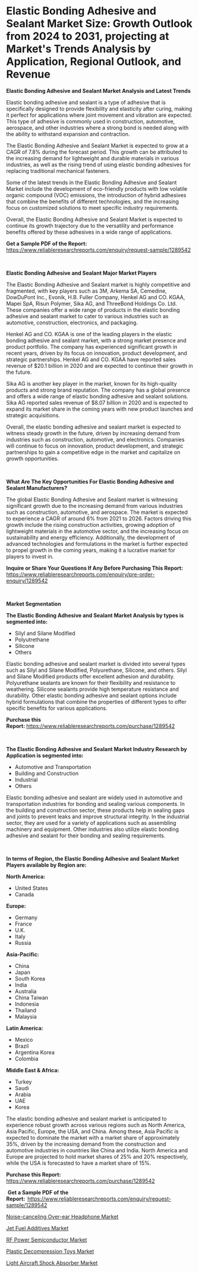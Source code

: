<p><h1>Elastic Bonding Adhesive and Sealant Market Size: Growth Outlook from 2024 to 2031, projecting at Market's Trends Analysis by Application, Regional Outlook, and Revenue</h1></p><p><strong>Elastic Bonding Adhesive and Sealant Market Analysis and Latest Trends</strong></p>
<p><p>Elastic bonding adhesive and sealant is a type of adhesive that is specifically designed to provide flexibility and elasticity after curing, making it perfect for applications where joint movement and vibration are expected. This type of adhesive is commonly used in construction, automotive, aerospace, and other industries where a strong bond is needed along with the ability to withstand expansion and contraction.</p><p>The Elastic Bonding Adhesive and Sealant Market is expected to grow at a CAGR of 7.8% during the forecast period. This growth can be attributed to the increasing demand for lightweight and durable materials in various industries, as well as the rising trend of using elastic bonding adhesives for replacing traditional mechanical fasteners.</p><p>Some of the latest trends in the Elastic Bonding Adhesive and Sealant Market include the development of eco-friendly products with low volatile organic compound (VOC) emissions, the introduction of hybrid adhesives that combine the benefits of different technologies, and the increasing focus on customized solutions to meet specific industry requirements.</p><p>Overall, the Elastic Bonding Adhesive and Sealant Market is expected to continue its growth trajectory due to the versatility and performance benefits offered by these adhesives in a wide range of applications.</p></p>
<p><strong>Get a Sample PDF of the Report:&nbsp;</strong> <a href="https://www.reliableresearchreports.com/enquiry/request-sample/1289542">https://www.reliableresearchreports.com/enquiry/request-sample/1289542</a></p>
<p>&nbsp;</p>
<p><strong>Elastic Bonding Adhesive and Sealant Major Market Players</strong></p>
<p><p>The Elastic Bonding Adhesive and Sealant market is highly competitive and fragmented, with key players such as 3M, Arkema SA, Cemedine, DowDuPont Inc., Evonik, H.B. Fuller Company, Henkel AG and CO. KGAA, Mapei SpA, Risun Polymer, Sika AG, and ThreeBond Holdings Co. Ltd. These companies offer a wide range of products in the elastic bonding adhesive and sealant market to cater to various industries such as automotive, construction, electronics, and packaging.</p><p>Henkel AG and CO. KGAA is one of the leading players in the elastic bonding adhesive and sealant market, with a strong market presence and product portfolio. The company has experienced significant growth in recent years, driven by its focus on innovation, product development, and strategic partnerships. Henkel AG and CO. KGAA have reported sales revenue of $20.1 billion in 2020 and are expected to continue their growth in the future.</p><p>Sika AG is another key player in the market, known for its high-quality products and strong brand reputation. The company has a global presence and offers a wide range of elastic bonding adhesive and sealant solutions. Sika AG reported sales revenue of $8.07 billion in 2020 and is expected to expand its market share in the coming years with new product launches and strategic acquisitions.</p><p>Overall, the elastic bonding adhesive and sealant market is expected to witness steady growth in the future, driven by increasing demand from industries such as construction, automotive, and electronics. Companies will continue to focus on innovation, product development, and strategic partnerships to gain a competitive edge in the market and capitalize on growth opportunities.</p></p>
<p>&nbsp;</p>
<p><strong>What Are The Key Opportunities For Elastic Bonding Adhesive and Sealant Manufacturers?</strong></p>
<p><p>The global Elastic Bonding Adhesive and Sealant market is witnessing significant growth due to the increasing demand from various industries such as construction, automotive, and aerospace. The market is expected to experience a CAGR of around 6% from 2021 to 2026. Factors driving this growth include the rising construction activities, growing adoption of lightweight materials in the automotive sector, and the increasing focus on sustainability and energy efficiency. Additionally, the development of advanced technologies and formulations in the market is further expected to propel growth in the coming years, making it a lucrative market for players to invest in.</p></p>
<p><strong>Inquire or Share Your Questions If Any Before Purchasing This Report:</strong> <a href="https://www.reliableresearchreports.com/enquiry/pre-order-enquiry/1289542">https://www.reliableresearchreports.com/enquiry/pre-order-enquiry/1289542</a></p>
<p>&nbsp;</p>
<p><strong>Market Segmentation</strong></p>
<p><strong>The Elastic Bonding Adhesive and Sealant Market Analysis by types is segmented into:</strong></p>
<p><ul><li>Silyl and Silane Modified</li><li>Polyutrethane</li><li>Silicone</li><li>Others</li></ul></p>
<p><p>Elastic bonding adhesive and sealant market is divided into several types such as Silyl and Silane Modified, Polyurethane, Silicone, and others. Silyl and Silane Modified products offer excellent adhesion and durability. Polyurethane sealants are known for their flexibility and resistance to weathering. Silicone sealants provide high temperature resistance and durability. Other elastic bonding adhesive and sealant options include hybrid formulations that combine the properties of different types to offer specific benefits for various applications.</p></p>
<p><strong>Purchase this Report:&nbsp;</strong><a href="https://www.reliableresearchreports.com/purchase/1289542">https://www.reliableresearchreports.com/purchase/1289542</a></p>
<p>&nbsp;</p>
<p><strong>The Elastic Bonding Adhesive and Sealant Market Industry Research by Application is segmented into:</strong></p>
<p><ul><li>Automotive and Transportation</li><li>Building and Construction</li><li>Industrial</li><li>Others</li></ul></p>
<p><p>Elastic bonding adhesive and sealant are widely used in automotive and transportation industries for bonding and sealing various components. In the building and construction sector, these products help in sealing gaps and joints to prevent leaks and improve structural integrity. In the industrial sector, they are used for a variety of applications such as assembling machinery and equipment. Other industries also utilize elastic bonding adhesive and sealant for their bonding and sealing requirements.</p></p>
<p>&nbsp;</p>
<p><strong>In terms of Region, the Elastic Bonding Adhesive and Sealant Market Players available by Region are:</strong></p>
<p>
    <p> <strong> North America: </strong>
        <ul>
            <li>United States</li>
            <li>Canada</li>
        </ul>
        </p> 
    <p> <strong> Europe: </strong>
        <ul>
            <li>Germany</li>
            <li>France</li>
            <li>U.K.</li>
            <li>Italy</li>
            <li>Russia</li>
        </ul>
        </p> 
    <p> <strong> Asia-Pacific: </strong>
        <ul>
            <li>China</li>
            <li>Japan</li>
            <li>South Korea</li>
            <li>India</li>
            <li>Australia</li>
            <li>China Taiwan</li>
            <li>Indonesia</li>
            <li>Thailand</li>
            <li>Malaysia</li>
        </ul>
        </p> 
    <p> <strong> Latin America: </strong>
        <ul>
            <li>Mexico</li>
            <li>Brazil</li>
            <li>Argentina Korea</li>
            <li>Colombia</li>
        </ul>
        </p> 
    <p> <strong> Middle East & Africa: </strong>
        <ul>
            <li>Turkey</li>
            <li>Saudi</li>
            <li>Arabia</li>
            <li>UAE</li>
            <li>Korea</li>
        </ul>
    </p>
    </p>
<p><p>The elastic bonding adhesive and sealant market is anticipated to experience robust growth across various regions such as North America, Asia Pacific, Europe, the USA, and China. Among these, Asia Pacific is expected to dominate the market with a market share of approximately 35%, driven by the increasing demand from the construction and automotive industries in countries like China and India. North America and Europe are projected to hold market shares of 25% and 20% respectively, while the USA is forecasted to have a market share of 15%.</p></p>
<p><strong>Purchase this Report: </strong><a href="https://www.reliableresearchreports.com/purchase/1289542">https://www.reliableresearchreports.com/purchase/1289542</a></p>
<p>&nbsp;<strong>Get a Sample PDF of the Report:&nbsp;&nbsp;</strong><a href="https://www.reliableresearchreports.com/enquiry/request-sample/1289542">https://www.reliableresearchreports.com/enquiry/request-sample/1289542</a></p>
<p><strong></strong></p>
<p><p><a href="https://github.com/lataunyatinikmelvin59ilbd0dv/Market-Research-Report-List-1/blob/main/noise-canceling-over-ear-headphone-market.md">Noise-canceling Over-ear Headphone Market</a></p><p><a href="https://view.publitas.com/reportprime-1/jet-fuel-additives-market-growth-market-trends-covid-19-impact-and-forecasts-for-period-from-2024-2031/">Jet Fuel Additives Market</a></p><p><a href="https://view.publitas.com/reportprime-1/rf-power-semiconductor-market-research-report-the-key-to-successful-business-strategy-forecasted-for-period-from-2024-2031/">RF Power Semiconductor Market</a></p><p><a href="https://butternut-bug-553.notion.site/Plastic-Decompression-Toys-Market-Size-and-Growth-Market-Segmentation-Regional-and-Country-Breakdo-da8fe8ab30864f338c4fd658d6364567">Plastic Decompression Toys Market</a></p><p><a href="https://mire-aunt-385.notion.site/Light-Aircraft-Shock-Absorber-Market-Insights-Market-Players-and-Forecast-Till-2031-c7d795d068424fd3977232e11fa6bf0a">Light Aircraft Shock Absorber Market</a></p></p>